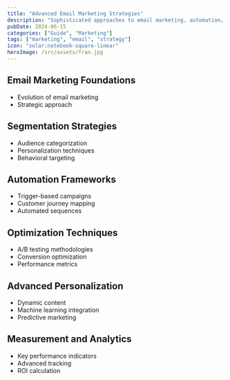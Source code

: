 ```yaml
---
title: "Advanced Email Marketing Strategies"
description: "Sophisticated approaches to email marketing, automation, and optimization"
pubDate: 2024-06-15
categories: ["Guide", "Marketing"]
tags: ["marketing", "email", "strategy"]
icon: "solar:notebook-square-linear"
heroImage: /src/assets/fran.jpg
---
```


## Email Marketing Foundations

- Evolution of email marketing
- Strategic approach

## Segmentation Strategies

- Audience categorization
- Personalization techniques
- Behavioral targeting

## Automation Frameworks

- Trigger-based campaigns
- Customer journey mapping
- Automated sequences

## Optimization Techniques

- A/B testing methodologies
- Conversion optimization
- Performance metrics

## Advanced Personalization

- Dynamic content
- Machine learning integration
- Predictive marketing

## Measurement and Analytics

- Key performance indicators
- Advanced tracking
- ROI calculation
